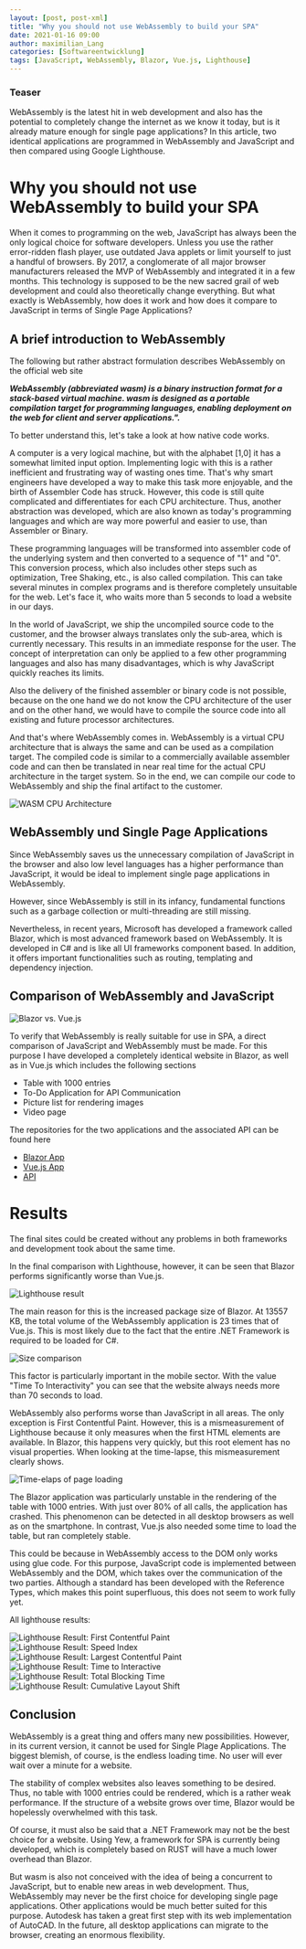 ```yaml
---
layout: [post, post-xml]              
title: "Why you should not use WebAssembly to build your SPA"            
date: 2021-01-16 09:00 
author: maximilian_Lang                 
categories: [Softwareentwicklung]
tags: [JavaScript, WebAssembly, Blazor, Vue.js, Lighthouse]     
---
```


### Teaser
WebAssembly is the latest hit in web development and also has the potential to completely change the internet as we know it today, but is it already mature enough for single page applications?
In this article, two identical applications are programmed in WebAssembly and JavaScript and then compared using Google Lighthouse.

# Why you should not use WebAssembly to build your SPA


When it comes to programming on the web, JavaScript has always been the only logical choice for software developers. 
Unless you use the rather error-ridden flash player, use outdated Java applets or limit yourself to just a handful of browsers. 
By 2017, a conglomerate of all major browser manufacturers released the MVP of WebAssembly and integrated it in a few months. 
This technology is supposed to be the new sacred grail of web development and could also theoretically change everything. 
But what exactly is WebAssembly, how does it work and how does it compare to JavaScript in terms of Single Page Applications?

## A brief introduction to WebAssembly

The following but rather abstract formulation describes WebAssembly on the official web site

***WebAssembly (abbreviated wasm) is a binary instruction format for a stack-based virtual machine. wasm is designed as a portable compilation target for programming languages, enabling deployment on the web for client and server applications.&quot;.***

To better understand this, let&#39;s take a look at how native code works.

A computer is a very logical machine, but with the alphabet [1,0] it has a somewhat limited input option. 
Implementing logic with this is a rather inefficient and frustrating way of wasting ones time. 
That&#39;s why smart engineers have developed a way to make this task more enjoyable, and the birth of Assembler Code has struck. 
However, this code is still quite complicated and differentiates for each CPU architecture. 
Thus, another abstraction was developed, which are also known as today&#39;s programming languages and which are way more powerful and easier to use, than Assembler or Binary.

These programming languages will be transformed into assembler code of the underlying system and then converted to a sequence of &quot;1&quot; and &quot;0&quot;. 
This conversion process, which also includes other steps such as optimization, Tree Shaking, etc., is also called compilation. 
This can take several minutes in complex programs and is therefore completely unsuitable for the web. 
Let&#39;s face it, who waits more than 5 seconds to load a website in our days.

In the world of JavaScript, we ship the uncompiled source code to the customer, and the browser always translates only the sub-area, which is currently necessary.
This results in an immediate response for the user.
The concept of interpretation can only be applied to a few other programming languages and also has many disadvantages, which is why JavaScript quickly reaches its limits.

Also the delivery of the finished assembler or binary code is not possible, because on the one hand we do not know the CPU architecture of the user and on the other hand, we would have to compile the source code into all existing and future processor architectures.

And that&#39;s where WebAssembly comes in.
WebAssembly is a virtual CPU architecture that is always the same and can be used as a compilation target. 
The compiled code is similar to a commercially available assembler code and can then be translated in near real time for the actual CPU architecture in the target system.
So in the end, we can compile our code to WebAssembly and ship the final artifact to the customer.

![WASM CPU Architecture](/assets/images/posts/Why-you-should-not-use-WebAssembly-to-build-your-spa/wasm_cpu_architecture.png)

## WebAssembly und Single Page Applications

Since WebAssembly saves us the unnecessary compilation of JavaScript in the browser and also low level languages has a higher performance than JavaScript, it would be ideal to implement single page applications in WebAssembly.

However, since WebAssembly is still in its infancy, fundamental functions such as a garbage collection or multi-threading are still missing.

Nevertheless, in recent years, Microsoft has developed a framework called Blazor, which is most advanced framework based on WebAssembly.
It is developed in C# and is like all UI frameworks component based.
In addition, it offers important functionalities such as routing, templating and dependency injection.

## Comparison of WebAssembly and JavaScript

![Blazor vs. Vue.js](/assets/images/posts/Why-you-should-not-use-WebAssembly-to-build-your-spa/WASM_VS_JS.png)

To verify that WebAssembly is really suitable for use in SPA, a direct comparison of JavaScript and WebAssembly must be made. 
For this purpose I have developed a completely identical website in Blazor, as well as in Vue.js which includes the following sections

- Table with 1000 entries
- To-Do Application for API Communication
- Picture list for rendering images
- Video page

The repositories for the two applications and the associated API can be found here

- [Blazor App](https://github.com/xXanth0s/wasm_comparison_blazor-app)
- [Vue.js App](https://github.com/xXanth0s/wasm_comparison_vue_app)
- [API](https://github.com/xXanth0s/wasm_comparison_api)

# Results

The final sites could be created without any problems in both frameworks and development took about the same time.

In the final comparison with Lighthouse, however, it can be seen that Blazor performs significantly worse than Vue.js.

![Lighthouse result](/assets/images/posts/Why-you-should-not-use-WebAssembly-to-build-your-spa/Lighthouse_Results.jpg)


The main reason for this is the increased package size of Blazor. 
At 13557 KB, the total volume of the WebAssembly application is 23 times that of Vue.js. 
This is most likely due to the fact that the entire .NET Framework is required to be loaded for C#.

![Size comparison](/assets/images/posts/Why-you-should-not-use-WebAssembly-to-build-your-spa/Size_Comparison.png)

This factor is particularly important in the mobile sector.
With the value &quot;Time To Interactivity&quot; you can see that the website always needs more than 70 seconds to load.

WebAssembly also performs worse than JavaScript in all areas. 
The only exception is First Contentful Paint. However, this is a mismeasurement of Lighthouse because it only measures when the first HTML elements are available. 
In Blazor, this happens very quickly, but this root element has no visual properties. 
When looking at the time-lapse, this mismeasurement clearly shows.

![Time-elaps of page loading](/assets/images/posts/Why-you-should-not-use-WebAssembly-to-build-your-spa/Fast_Motion.png)

The Blazor application was particularly unstable in the rendering of the table with 1000 entries. 
With just over 80% of all calls, the application has crashed. 
This phenomenon can be detected in all desktop browsers as well as on the smartphone. 
In contrast, Vue.js also needed some time to load the table, but ran completely stable.

This could be because in WebAssembly access to the DOM only works using glue code. 
For this purpose, JavaScript code is implemented between WebAssembly and the DOM, which takes over the communication of the two parties. 
Although a standard has been developed with the Reference Types, which makes this point superfluous, this does not seem to work fully yet.

All lighthouse results:


![Lighthouse Result: First Contentful Paint](/assets/images/posts/Why-you-should-not-use-WebAssembly-to-build-your-spa/First-Contentful-Paint.jpg)
![Lighthouse Result: Speed Index](/assets/images/posts/Why-you-should-not-use-WebAssembly-to-build-your-spa/Speed-Index.jpg)
![Lighthouse Result: Largest Contentful Paint](/assets/images/posts/Why-you-should-not-use-WebAssembly-to-build-your-spa/Largest-Contentful-Paint.jpg)
![Lighthouse Result: Time to Interactive](/assets/images/posts/Why-you-should-not-use-WebAssembly-to-build-your-spa/Time-to-Interactivity.jpg)
![Lighthouse Result: Total Blocking Time](/assets/images/posts/Why-you-should-not-use-WebAssembly-to-build-your-spa/Total-Blocking-Time.jpg)
![Lighthouse Result: Cumulative Layout Shift](/assets/images/posts/Why-you-should-not-use-WebAssembly-to-build-your-spa/Cumulative-Layout-Shift.jpg)

## Conclusion

WebAssembly is a great thing and offers many new possibilities. 
However, in its current version, it cannot be used for Single Plage Applications.
The biggest blemish, of course, is the endless loading time. 
No user will ever wait over a minute for a website.

The stability of complex websites also leaves something to be desired. 
Thus, no table with 1000 entries could be rendered, which is a rather weak performance. 
If the structure of a website grows over time, Blazor would be hopelessly overwhelmed with this task.

Of course, it must also be said that a .NET Framework may not be the best choice for a website.
Using Yew, a framework for SPA is currently being developed, which is completely based on RUST will have a much lower overhead than Blazor.

But wasm is also not conceived with the idea of being a concurrent to JavaScript, but to enable new areas in web development. 
Thus, WebAssembly may never be the first choice for developing single page applications. 
Other applications would be much better suited for this purpose. 
Autodesk has taken a great first step with its web implementation of AutoCAD. 
In the future, all desktop applications can migrate to the browser, creating an enormous flexibility.
